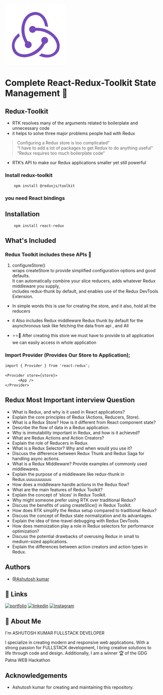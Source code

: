 
![Logo](Resources/Redux_logo.svg)
# Complete React-Redux-Toolkit State Management 🚀

## Redux-Toolkit  
* RTK resolves many of the arguments related to boilerplate and unnecessary code
*  it helps to solve three major problems people had with Redux
  
>  Configuring a Redux store is too complicated” \
   “I have to add a lot of packages to get Redux to do anything useful” \
   “Redux requires too much boilerplate code”
* RTK’s API to make our Redux applications smaller yet still powerful
### Install redux-toolkit   
        npm install @reduxjs/toolkit
### you need React bindings

## Installation
        npm install react-redux

## What's Included
### Redux Toolkit includes these APIs 🚀
1. configureStore() \
   wraps createStore to provide simplified configuration options and good defaults. \
   It can automatically combine your slice reducers, adds whatever Redux middleware you supply,\
   includes redux-thunk by default, and enables use of the Redux DevTools Extension.

* In simple words this is use for creating the store, and it also, hold all the reducers 
* it Also includes Redux middleware Redux thunk by default for the asynchronous task like fetching the data from api , and All


*  ⭐⭐🚀 After creating this store we must have to provide to all application we can easily access in whole application 

### Import Provider  (Provides Our Store to Application);
    import { Provider } from 'react-redux';

    <Provider store={store}>
          <App />
    </Provider>



## Redux  Most Important interview  Question 
* What is Redux, and why is it used in React applications?
*  Explain the core principles of Redux (Actions, Reducers, Store).
*  What is a Redux Store? How is it different from React component state?
*  Describe the flow of data in a Redux application.
*  Why is immutability important in Redux, and how is it achieved?
*  What are Redux Actions and Action Creators?
*  Explain the role of Reducers in Redux.
*  What is a Redux Selector? Why and when would you use it?
*  Discuss the difference between Redux Thunk and Redux Saga for handling async actions.
*  What is a Redux Middleware? Provide examples of commonly used middlewares.
*  Explain the purpose of a middleware like redux-thunk in Redux.uuuuuuuuuu
*  How does a middleware handle actions in the Redux flow?
*  What are the main features of Redux Toolkit?
*  Explain the concept of ‘slices’ in Redux Toolkit.
*  Why might someone prefer using RTK over traditional Redux?
*  Discuss the benefits of using createSlice() in Redux Toolkit.
*  How does RTK simplify the Redux setup compared to traditional Redux?
*  Discuss the concept of Redux state normalization and its advantages.
*  Explain the idea of time-travel debugging with Redux DevTools.
*  How does memoization play a role in Redux selectors for performance optimization?
*  Discuss the potential drawbacks of overusing Redux in small to medium-sized applications.
*  Explain the differences between action creators and action types in Redux.
## Authors

- [@Ashutosh kumar](https://github.com/Ashukr321)



## 🔗 Links
[![portfolio](https://img.shields.io/badge/my_portfolio-000?style=for-the-badge&logo=ko-fi&logoColor=white)](https://modern-portfolio-phi-rouge.vercel.app/)
[![linkedin](https://img.shields.io/badge/linkedin-0A66C2?style=for-the-badge&logo=linkedin&logoColor=white)](https://www.linkedin.com/in/ashutosh-kumar-7ba1a6211/)
[![instagram](https://img.shields.io/badge/instagram-E4405F?style=for-the-badge&logo=instagram&logoColor=white)](https://www.instagram.com/ashukr321/)


## 🚀 About Me
I'm ASHUTOSH KUMAR FULLSTACK DEVELOPER 

I specialize in creating modern and responsive web applications. With a strong passion for FULLSTACK development, I bring creative solutions to life through code and design. Additionally, I am a winner 🏆 of the GDG Patna WEB Hackathon


## Acknowledgements

 * Ashutosh kumar for creating and maintaining this repository.

